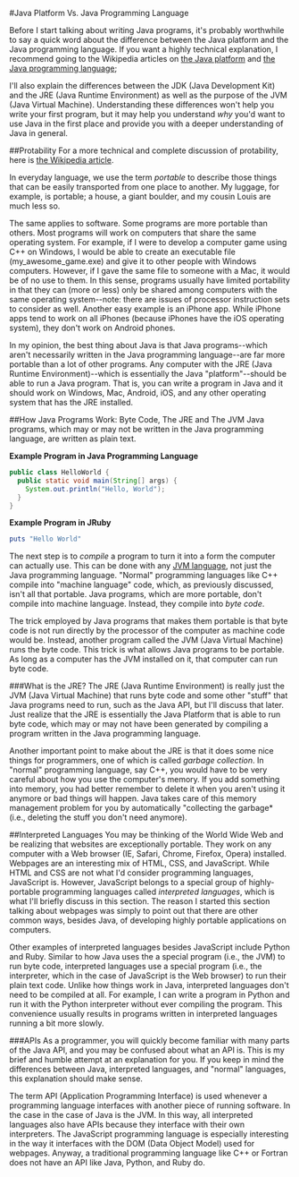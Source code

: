 #Java Platform Vs. Java Programming Language

Before I start talking about writing Java programs, it's probably worthwhile to say a quick word about the difference between the Java platform and the Java programming language. If you want a highly technical explanation, I recommend going to the Wikipedia articles on [the Java platform](http://en.wikipedia.org/wiki/Java_(software_platform)) and [the Java programming language](http://en.wikipedia.org/wiki/Java_(programming_language));

I'll also explain the differences between the JDK (Java Development Kit) and the JRE (Java Runtime Environment) as well as the purpose of the JVM (Java Virtual Machine). Understanding these differences won't help you write your first program, but it may help you understand *why* you'd want to use Java in the first place and provide you with a deeper understanding of Java in general.

##Protability
For a more technical and complete discussion of protability, here is [the Wikipedia article](http://en.wikipedia.org/wiki/Software_portability).

In everyday language, we use the term *portable* to describe those things that can be easily transported from one place to another. My luggage, for example, is portable; a house, a giant boulder, and my cousin Louis are much less so.

The same applies to software. Some programs are more portable than others. Most programs will work on computers that share the same operating system. For example, if I were to develop a computer game using C++ on Windows, I would be able to create an executable file (my_awesome_game.exe) and give it to other people with Windows computers. However, if I gave the same file to someone with a Mac, it would be of no use to them. In this sense, programs usually have limited portability in that they can (more or less) only be shared among computers with the same operating system--note: there are issues of processor instruction sets to consider as well. Another easy example is an iPhone app. While iPhone apps tend to work on all iPhones (because iPhones have the iOS operating system), they don't work on Android phones.

In my opinion, the best thing about Java is that Java programs--which aren't necessarily written in the Java programming language--are far more portable than a lot of other programs. Any computer with the JRE (Java Runtime Environment)--which is essentially the Java "platform"--should be able to run a Java program. That is, you can write a program in Java and it should work on Windows, Mac, Android, iOS, and any other operating system that has the JRE installed.

##How Java Programs Work: Byte Code, The JRE and The JVM
Java programs, which may or may not be written in the Java programming language, are written as plain text.

**Example Program in Java Programming Language**
```java
public class HelloWorld {
  public static void main(String[] args) {
    System.out.println("Hello, World");
  }
}
```

**Example Program in JRuby**
```ruby
puts "Hello World"
```

The next step is to *compile* a program to turn it into a form the computer can actually use. This can be done with any [JVM language](http://en.wikipedia.org/wiki/List_of_JVM_languages), not just the Java programming language. "Normal" programming languages like C++ compile into "machine language" code, which, as previously discussed, isn't all that portable. Java programs, which are more portable, don't compile into machine language. Instead, they compile into *byte code*.

The trick employed by Java programs that makes them portable is that byte code is not run directly by the processor of the computer as machine code would be. Instead, another program called the JVM (Java Virtual Machine) runs the byte code. This trick is what allows Java programs to be portable. As long as a computer has the JVM installed on it, that computer can run byte code.

###What is the JRE?
The JRE (Java Runtime Environment) is really just the JVM (Java Virtual Machine) that runs byte code and some other "stuff" that Java programs need to run, such as the Java API, but I'll discuss that later. Just realize that the JRE is essentially the Java Platform that is able to run byte code, which may or may not have been generated by compiling a program written in the Java programming language.

Another important point to make about the JRE is that it does some nice things for programmers, one of which is called *garbage collection*. In "normal" programming language, say C++, you would have to be very careful about how you use the computer's memory. If you add something into memory, you had better remember to delete it when you aren't using it anymore or bad things will happen. Java takes care of this memory management problem for you by automatically "collecting the garbage* (i.e., deleting the stuff you don't need anymore).

##Interpreted Languages
You may be thinking of the World Wide Web and be realizing that websites are exceptionally portable. They work on any computer with a Web browser (IE, Safari, Chrome, Firefox, Opera) installed. Webpages are an interesting mix of HTML, CSS, and JavaScript. While HTML and CSS are not what I'd consider programming languages, JavaScript is. However, JavaScript belongs to a special group of highly-portable programming languages called *interpreted languages*, which is what I'll briefly discuss in this section. The reason I started this section talking about webpages was simply to point out that there are other common ways, besides Java, of developing highly portable applications on computers.

Other examples of interpreted languages besides JavaScript include Python and Ruby. Similar to how Java uses the a special program (i.e., the JVM) to run byte code, interpreted languages use a special program (i.e., the interpreter, which in the case of JavaScript is the Web browser) to run their plain text code. Unlike how things work in Java, interpreted languages don't need to be compiled at all. For example, I can write a program in Python and run it with the Python interpreter without ever compiling the program. This convenience usually results in programs written in interpreted languages running a bit more slowly.

###APIs
As a programmer, you will quickly become familiar with many parts of the Java API, and you may be confused about what an API is. This is my brief and humble attempt at an explanation for you. If you keep in mind the differences between Java, interpreted languages, and "normal" languages, this explanation should make sense.

The term API (Application Programming Interface) is used whenever a programming language interfaces with another piece of running software. In the case in the case of Java is the JVM. In this way, all interpreted languages also have APIs because they interface with their own interpreters. The JavaScript programming language is especially interesting in the way it interfaces with the DOM (Data Object Model) used for webpages. Anyway, a traditional programming language like C++ or Fortran does not have an API like Java, Python, and Ruby do.

